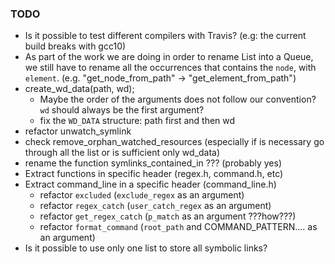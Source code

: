 ### TODO

- Is it possible to test different compilers with Travis? (e.g: the current build breaks with gcc10)
- As part of the work we are doing in order to rename List into a Queue, we still have to rename all the occurrences that contains the `node`, with `element`. (e.g. "get_node_from_path" -> "get_element_from_path")
- create_wd_data(path, wd);
  - Maybe the order of the arguments does not follow our convention? `wd` should always be the first argument?
  - fix the `WD_DATA` structure: path first and then wd
- refactor unwatch_symlink
- check remove_orphan_watched_resources (especially if is necessary go through all the list or is sufficient only wd_data)
- rename the function symlinks_contained_in ??? (probably yes)
- Extract functions in specific header (regex.h, command.h, etc)
- Extract command_line in a specific header (command_line.h)
  - refactor `excluded` (`exclude_regex` as an argument)
  - refactor `regex_catch` (`user_catch_regex` as an argument)
  - refactor `get_regex_catch` (`p_match` as an argument ???how???)
  - refactor `format_command` (`root_path` and COMMAND_PATTERN.... as an argument)
- Is it possible to use only one list to store all symbolic links?
